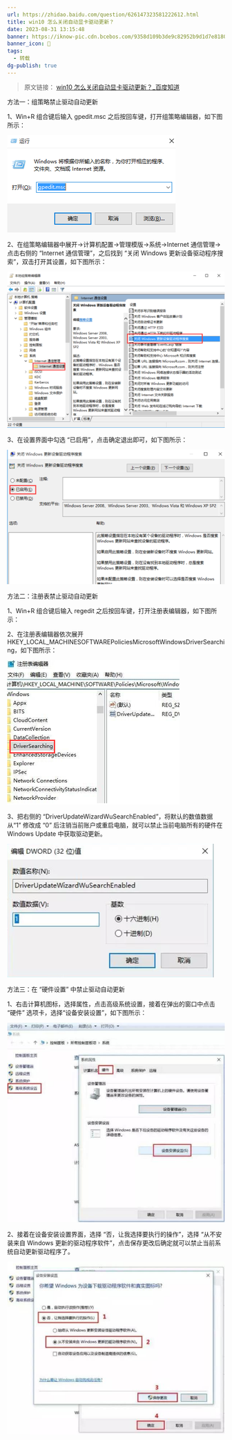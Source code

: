 ```yaml
---
url: https://zhidao.baidu.com/question/626147323581222612.html
title: win10 怎么关闭自动显卡驱动更新？
date: 2023-08-31 13:15:48
banner: https://iknow-pic.cdn.bcebos.com/9358d109b3de9c82952b9d1d7e81800a18d843d1?x-bce-process=image%2Fresize%2Cm_lfit%2Cw_600%2Ch_800%2Climit_1%2Fquality%2Cq_85%2Fformat%2Cf_auto
banner_icon: 🔖
tags:
  - 转载
dg-publish: true
---
```

> 原文链接： [win10 怎么关闭自动显卡驱动更新？_百度知道]( https://zhidao.baidu.com/question/626147323581222612.html)

方法一：组策略禁止驱动自动更新

1、Win+R 组合键后输入 gpedit.msc 之后按回车键，打开组策略编辑器，如下图所示：

![](../../Z-Others/assets/9358d109b3de9c82952b9d1d7e81800a18d843d1.png)

2、在组策略编辑器中展开→计算机配置→管理模版→系统→Internet 通信管理→点击右侧的 “Internet 通信管理”，之后找到 “关闭 Windows 更新设备驱动程序搜索”，双击打开其设置，如下图所示：

![](../../Z-Others/assets/d058ccbf6c81800a51abed9ca33533fa838b47d1.png)

3、在设置界面中勾选 “已启用”，点击确定退出即可，如下图所示：

![](../../Z-Others/assets/b2de9c82d158ccbf2af2d1a80bd8bc3eb03541d1.png)

方法二：注册表禁止驱动自动更新

1、Win+R 组合键后输入 regedit 之后按回车键，打开注册表编辑器，如下图所示：

2、在注册表编辑器依次展开 HKEY_LOCAL_MACHINESOFTWAREPoliciesMicrosoftWindowsDriverSearching，如下图所示：

![](../../Z-Others/assets/6d81800a19d8bc3efb466258908ba61ea9d345d1.png)

3、把右侧的 “DriverUpdateWizardWuSearchEnabled”，将默认的数值数据从“1” 修改成 “0” 后注销当前账户或重启电脑，就可以禁止当前电脑所有的硬件在 Windows Update 中获取驱动更新。

![](../../Z-Others/assets/9d82d158ccbf6c81c779487aae3eb13532fa40d1.png)

方法三：在 “硬件设置” 中禁止驱动自动更新

1、右击计算机图标，选择属性，点击高级系统设置，接着在弹出的窗口中点击 “硬件” 选项卡，选择“设备安装设置”，如下图所示：

![](../../Z-Others/assets/d009b3de9c82d15889cc3d23920a19d8bd3e42d1.jpg)

2、接着在设备安装设置界面，选择 “否，让我选择要执行的操作”，选择 “从不安装来自 Windows 更新的驱动程序软件”，点击保存更改后确定就可以禁止当前系统自动更新驱动程序了。

![](../../Z-Others/assets/cdbf6c81800a19d8f54de09721fa828ba71e46d1.jpg)